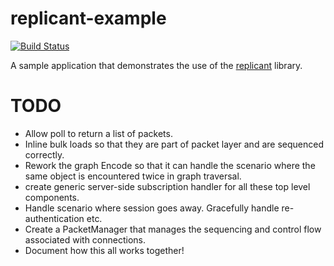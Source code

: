 replicant-example
=================

[![Build Status](https://secure.travis-ci.org/realityforge/replicant-example.png?branch=master)](http://travis-ci.org/realityforge/replicant-example)

A sample application that demonstrates the use of the [replicant](https://github.com/realityforge/replicant) library.

TODO
====

* Allow poll to return a list of packets.
* Inline bulk loads so that they are part of packet layer and are sequenced correctly.
* Rework the graph Encode so that it can handle the scenario where the same object is encountered twice in graph traversal.
* create generic server-side subscription handler for all these top level components.
* Handle scenario where session goes away. Gracefully handle re-authentication etc.
* Create a PacketManager that manages the sequencing and control flow associated with connections.
* Document how this all works together!
